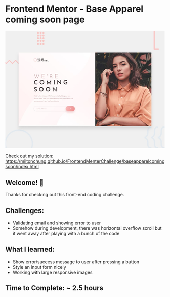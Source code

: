 # Frontend Mentor - Base Apparel coming soon page

![Design preview for the Base Apparel coming soon page coding challenge](./design/desktop-preview.jpg)

Check out my solution: https://miltonchung.github.io/FrontendMenterChallenge/baseapparelcomingsoon/index.html

## Welcome! 👋

Thanks for checking out this front-end coding challenge.

## Challenges:

-  Validating email and showing error to user
-  Somehow during development, there was horizontal overflow scroll but it went away after playing with a bunch of the code

## What I learned:

-  Show error/success message to user after pressing a button
-  Style an input form nicely
-  Working with large responsive images

## Time to Complete: ~ 2.5 hours
